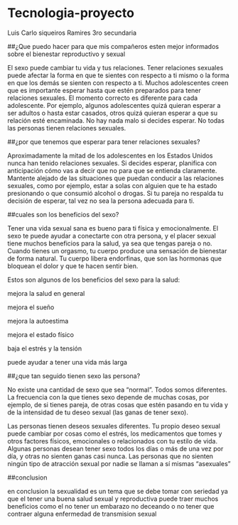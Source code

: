 # Tecnologia-proyecto
Luis Carlo siqueiros Ramires 3ro secundaria 

##¿Que puedo hacer para que mis compañeros esten mejor informados sobre el bienestar reproductivo y sexual 

El sexo puede cambiar tu vida y tus relaciones. Tener relaciones sexuales puede afectar la forma en que te sientes con respecto a ti mismo o la forma en que los demás se sienten con respecto a ti.
Muchos adolescentes creen que es importante esperar hasta que estén preparados para tener relaciones sexuales. El momento correcto es diferente para cada adolescente. Por ejemplo, algunos adolescentes quizá quieran esperar a ser adultos o hasta estar casados, otros quizá quieran esperar a que su relación esté encaminada.
No hay nada malo si decides esperar. No todas las personas tienen relaciones sexuales.

##¿por que tenemos que esperar para tener relaciones sexuales? 

Aproximadamente la mitad de los adolescentes en los Estados Unidos nunca han tenido relaciones sexuales. Si decides esperar, planifica con anticipación cómo vas a decir que no para que se entienda claramente. Mantente alejado de las situaciones que puedan conducir a las relaciones sexuales, como por ejemplo, estar a solas con alguien que te ha estado presionando o que consumió alcohol o drogas. Si tu pareja no respalda tu decisión de esperar, tal vez no sea la persona adecuada para ti.

##cuales son los beneficios del sexo?

Tener una vida sexual sana es bueno para ti física y emocionalmente. El sexo te puede ayudar a conectarte con otra persona, y el placer sexual tiene muchos beneficios para la salud, ya sea que tengas pareja o no. Cuando tienes un orgasmo, tu cuerpo produce una sensación de bienestar de forma natural. Tu cuerpo libera endorfinas, que son las hormonas que bloquean el dolor y que te hacen sentir bien.

Estos son algunos de los beneficios del sexo para la salud:

mejora la salud en general

mejora el sueño

mejora la autoestima

mejora el estado físico

baja el estrés y la tensión

puede ayudar a tener una vida más larga

##¿que tan seguido tienen sexo las persona?

No existe una cantidad de sexo que sea “normal”. Todos somos diferentes. La frecuencia con la que tienes sexo depende de muchas cosas, por ejemplo, de si tienes pareja, de otras cosas que estén pasando en tu vida y de la intensidad de tu deseo sexual (las ganas de tener sexo).

Las personas tienen deseos sexuales diferentes. Tu propio deseo sexual puede cambiar por cosas como el estrés, los medicamentos que tomes y otros factores físicos, emocionales o relacionados con tu estilo de vida. Algunas personas desean tener sexo todos los días o más de una vez por día, y otras no sienten ganas casi nunca. Las personas que no sienten ningún tipo de atracción sexual por nadie se llaman a sí mismas “asexuales”

##conclusion

en conclusion la sexualidad es un tema que se debe tomar con seriedad ya que el tener una buena salud sexual y reproductiva puede traer muchos beneficios como el no tener un embarazo no deceando o no tener que contraer alguna enfermedad de transmision sexual 
